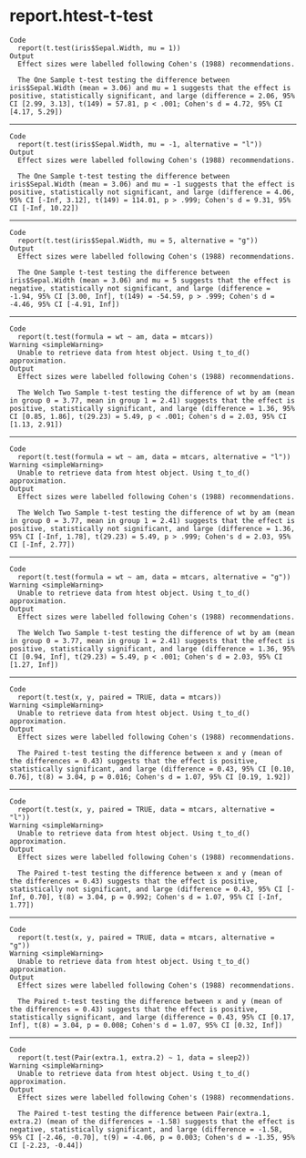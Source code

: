 # report.htest-t-test

    Code
      report(t.test(iris$Sepal.Width, mu = 1))
    Output
      Effect sizes were labelled following Cohen's (1988) recommendations.
      
      The One Sample t-test testing the difference between iris$Sepal.Width (mean = 3.06) and mu = 1 suggests that the effect is positive, statistically significant, and large (difference = 2.06, 95% CI [2.99, 3.13], t(149) = 57.81, p < .001; Cohen's d = 4.72, 95% CI [4.17, 5.29])

---

    Code
      report(t.test(iris$Sepal.Width, mu = -1, alternative = "l"))
    Output
      Effect sizes were labelled following Cohen's (1988) recommendations.
      
      The One Sample t-test testing the difference between iris$Sepal.Width (mean = 3.06) and mu = -1 suggests that the effect is positive, statistically not significant, and large (difference = 4.06, 95% CI [-Inf, 3.12], t(149) = 114.01, p > .999; Cohen's d = 9.31, 95% CI [-Inf, 10.22])

---

    Code
      report(t.test(iris$Sepal.Width, mu = 5, alternative = "g"))
    Output
      Effect sizes were labelled following Cohen's (1988) recommendations.
      
      The One Sample t-test testing the difference between iris$Sepal.Width (mean = 3.06) and mu = 5 suggests that the effect is negative, statistically not significant, and large (difference = -1.94, 95% CI [3.00, Inf], t(149) = -54.59, p > .999; Cohen's d = -4.46, 95% CI [-4.91, Inf])

---

    Code
      report(t.test(formula = wt ~ am, data = mtcars))
    Warning <simpleWarning>
      Unable to retrieve data from htest object. Using t_to_d() approximation.
    Output
      Effect sizes were labelled following Cohen's (1988) recommendations.
      
      The Welch Two Sample t-test testing the difference of wt by am (mean in group 0 = 3.77, mean in group 1 = 2.41) suggests that the effect is positive, statistically significant, and large (difference = 1.36, 95% CI [0.85, 1.86], t(29.23) = 5.49, p < .001; Cohen's d = 2.03, 95% CI [1.13, 2.91])

---

    Code
      report(t.test(formula = wt ~ am, data = mtcars, alternative = "l"))
    Warning <simpleWarning>
      Unable to retrieve data from htest object. Using t_to_d() approximation.
    Output
      Effect sizes were labelled following Cohen's (1988) recommendations.
      
      The Welch Two Sample t-test testing the difference of wt by am (mean in group 0 = 3.77, mean in group 1 = 2.41) suggests that the effect is positive, statistically not significant, and large (difference = 1.36, 95% CI [-Inf, 1.78], t(29.23) = 5.49, p > .999; Cohen's d = 2.03, 95% CI [-Inf, 2.77])

---

    Code
      report(t.test(formula = wt ~ am, data = mtcars, alternative = "g"))
    Warning <simpleWarning>
      Unable to retrieve data from htest object. Using t_to_d() approximation.
    Output
      Effect sizes were labelled following Cohen's (1988) recommendations.
      
      The Welch Two Sample t-test testing the difference of wt by am (mean in group 0 = 3.77, mean in group 1 = 2.41) suggests that the effect is positive, statistically significant, and large (difference = 1.36, 95% CI [0.94, Inf], t(29.23) = 5.49, p < .001; Cohen's d = 2.03, 95% CI [1.27, Inf])

---

    Code
      report(t.test(x, y, paired = TRUE, data = mtcars))
    Warning <simpleWarning>
      Unable to retrieve data from htest object. Using t_to_d() approximation.
    Output
      Effect sizes were labelled following Cohen's (1988) recommendations.
      
      The Paired t-test testing the difference between x and y (mean of the differences = 0.43) suggests that the effect is positive, statistically significant, and large (difference = 0.43, 95% CI [0.10, 0.76], t(8) = 3.04, p = 0.016; Cohen's d = 1.07, 95% CI [0.19, 1.92])

---

    Code
      report(t.test(x, y, paired = TRUE, data = mtcars, alternative = "l"))
    Warning <simpleWarning>
      Unable to retrieve data from htest object. Using t_to_d() approximation.
    Output
      Effect sizes were labelled following Cohen's (1988) recommendations.
      
      The Paired t-test testing the difference between x and y (mean of the differences = 0.43) suggests that the effect is positive, statistically not significant, and large (difference = 0.43, 95% CI [-Inf, 0.70], t(8) = 3.04, p = 0.992; Cohen's d = 1.07, 95% CI [-Inf, 1.77])

---

    Code
      report(t.test(x, y, paired = TRUE, data = mtcars, alternative = "g"))
    Warning <simpleWarning>
      Unable to retrieve data from htest object. Using t_to_d() approximation.
    Output
      Effect sizes were labelled following Cohen's (1988) recommendations.
      
      The Paired t-test testing the difference between x and y (mean of the differences = 0.43) suggests that the effect is positive, statistically significant, and large (difference = 0.43, 95% CI [0.17, Inf], t(8) = 3.04, p = 0.008; Cohen's d = 1.07, 95% CI [0.32, Inf])

---

    Code
      report(t.test(Pair(extra.1, extra.2) ~ 1, data = sleep2))
    Warning <simpleWarning>
      Unable to retrieve data from htest object. Using t_to_d() approximation.
    Output
      Effect sizes were labelled following Cohen's (1988) recommendations.
      
      The Paired t-test testing the difference between Pair(extra.1, extra.2) (mean of the differences = -1.58) suggests that the effect is negative, statistically significant, and large (difference = -1.58, 95% CI [-2.46, -0.70], t(9) = -4.06, p = 0.003; Cohen's d = -1.35, 95% CI [-2.23, -0.44])

